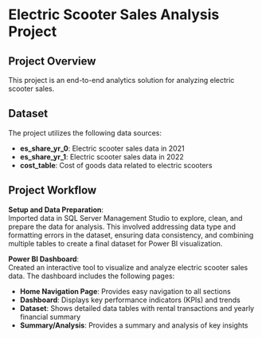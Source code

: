 # Electric Scooter Sales Analysis Project

## Project Overview
This project is an end-to-end analytics solution for analyzing electric scooter sales. 

## Dataset
The project utilizes the following data sources:
- **es_share_yr_0**: Electric scooter sales data in 2021
- **es_share_yr_1**: Electric scooter sales data in 2022
- **cost_table**: Cost of goods data related to electric scooters

## Project Workflow
**Setup and Data Preparation**: <br>
Imported data in SQL Server Management Studio to explore, clean, and prepare the data for analysis. This involved addressing data type and formatting errors in the dataset, ensuring data consistency, and combining multiple tables to create a final dataset for Power BI visualization. 

**Power BI Dashboard**: <br> 
Created an interactive tool to visualize and analyze electric scooter sales data. The dashboard includes the following pages:
- **Home Navigation Page**: Provides easy navigation to all sections
- **Dashboard**: Displays key performance indicators (KPIs) and trends
- **Dataset**: Shows detailed data tables with rental transactions and yearly financial summary
- **Summary/Analysis**: Provides a summary and analysis of key insights
